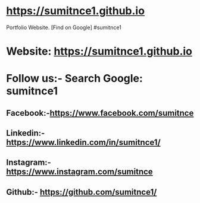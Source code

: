 # https://sumitnce1.github.io
Portfolio Website.
[Find on Google] 
#sumitnce1
# Website: https://sumitnce1.github.io
# Follow us:- Search Google: sumitnce1
## Facebook:-https://www.facebook.com/sumitnce
## Linkedin:-https://www.linkedin.com/in/sumitnce1/
## Instagram:-https://www.instagram.com/sumitnce
## Github:- https://github.com/sumitnce1/
